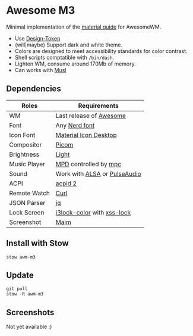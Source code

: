 # Awesome M3

Minimal implementation of the [material guide](https://m3.material.io/) for AwesomeWM.

+ Use [Design-Token](https://m3.material.io/foundations/design-tokens/overview)
+ (will|maybe) Support dark and white theme.
+ Colors are designed to meet accessibility standards for color contrast.
+ Shell scripts comptatible with `/bin/dash`.
+ Lighten WM, consume around 170Mb of memory.
+ Can works with [Musl](https://musl.libc.org/about.html)

## Dependencies

| Roles | Requirements |
|---|---|
| WM | Last release of [Awesome](https://github.com/awesomeWM/awesome) |
| Font | Any [Nerd font](https://github.com/ryanoasis/nerd-fonts) |
| Icon Font | [Material Icon Desktop](https://github.com/Templarian/MaterialDesign-Font) |
| Compositor | [Picom](https://github.com/yshui/picom) |
| Brightness | [Light](https://github.com/haikarainen/light) |
| Music Player | [MPD](https://www.musicpd.org/) controlled by [mpc](https://www.musicpd.org/clients/mpc/) |
| Sound | Work with [ALSA](https://www.alsa-project.org/main/index.php/Main_Page) or [PulseAudio](https://www.freedesktop.org/wiki/Software/PulseAudio/) |
| ACPI | [acpid 2](https://sourceforge.net/projects/acpid2/) |
| Remote Watch | [Curl](https://curl.haxx.se) |
| JSON Parser | [jq](https://github.com/stedolan/jq) |
| Lock Screen | [i3lock-color](https://github.com/Raymo111/i3lock-color) with [xss-lock](https://bitbucket.org/raymonad/xss-lock) |
| Screenshot | [Maim](https://github.com/naelstrof/maim) |

## Install with Stow

    stow awm-m3

## Update

    git pull
    stow -R awm-m3

## Screenshots

Not yet available :)

